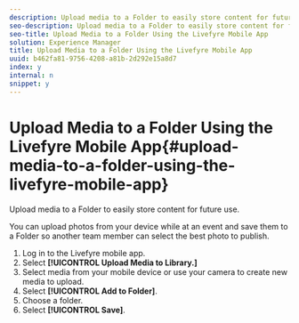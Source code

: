 ```yaml
---
description: Upload media to a Folder to easily store content for future use.
seo-description: Upload media to a Folder to easily store content for future use.
seo-title: Upload Media to a Folder Using the Livefyre Mobile App
solution: Experience Manager
title: Upload Media to a Folder Using the Livefyre Mobile App
uuid: b462fa81-9756-4208-a81b-2d292e15a8d7
index: y
internal: n
snippet: y
---
```


# Upload Media to a Folder Using the Livefyre Mobile App{#upload-media-to-a-folder-using-the-livefyre-mobile-app}

Upload media to a Folder to easily store content for future use.

You can upload photos from your device while at an event and save them to a Folder so another team member can select the best photo to publish.

1. Log in to the Livefyre mobile app.
1. Select **[!UICONTROL Upload Media to Library.]**
1. Select media from your mobile device or use your camera to create new media to upload.
1. Select **[!UICONTROL Add to Folder]**.
1. Choose a folder.
1. Select **[!UICONTROL Save]**.
